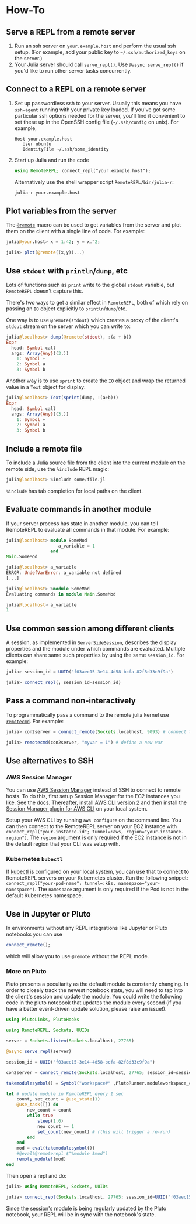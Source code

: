 # How-To

## Serve a REPL from a remote server

1. Run an ssh server on `your.example.host` and perform the usual ssh setup.
   (For example, add your public key to `~/.ssh/authorized_keys` on the server.)
2. Your Julia server should call `serve_repl()`. Use `@async serve_repl()` if
   you'd like to run other server tasks concurrently.

## Connect to a REPL on a remote server

1. Set up passwordless ssh to your server. Usually this means you have
   `ssh-agent` running with your private key loaded. If you've got some
   particular ssh options needed for the server, you'll find it convenient to
   set these up in the OpenSSH config file (`~/.ssh/config` on unix). For
   example,
   ```ssh-config
   Host your.example.host
      User ubuntu
      IdentityFile ~/.ssh/some_identity
   ```
2. Start up Julia and run the code
   ```julia
   using RemoteREPL; connect_repl("your.example.host");
   ```
   Alternatively use the shell wrapper script `RemoteREPL/bin/julia-r`:
   ```bash
   julia-r your.example.host
   ```


## Plot variables from the server

The [`@remote`](@ref) macro can be used to get variables from the server and
plot them on the client with a single line of code. For example:

```julia
julia@your.host> x = 1:42; y = x.^2;

julia> plot(@remote((x,y))...)
```

## Use `stdout` with `println`/`dump`, etc

Lots of functions such as `print` write to the global `stdout` variable, but
`RemoteREPL` doesn't capture this.

There's two ways to get a similar effect in `RemoteREPL`, both of which rely on
passing an `IO` object explicitly to `println`/`dump`/etc.

One way is to use `@remote(stdout)` which creates a proxy of the client's
`stdout` stream on the server which you can write to:

```julia
julia@localhost> dump(@remote(stdout), :(a + b))
Expr
  head: Symbol call
  args: Array{Any}((3,))
    1: Symbol +
    2: Symbol a
    3: Symbol b
```

Another way is to use `sprint` to create the `IO` object and wrap the returned
value in a `Text` object for display:

```julia
julia@localhost> Text(sprint(dump, :(a+b)))
Expr
  head: Symbol call
  args: Array{Any}((3,))
    1: Symbol +
    2: Symbol a
    3: Symbol b
```

## Include a remote file

To include a Julia source file from the client into the current module on the
remote side, use the `%include` REPL magic:

```julia
julia@localhost> %include some/file.jl
```

`%include` has tab completion for local paths on the client.

## Evaluate commands in another module

If your server process has state in another module, you can tell RemoteREPL to
evaluate all commands in that module. For example:

```julia
julia@localhost> module SomeMod
                    a_variable = 1
                 end
Main.SomeMod

julia@localhost> a_variable
ERROR: UndefVarError: a_variable not defined
[...]

julia@localhost> %module SomeMod
Evaluating commands in module Main.SomeMod

julia@localhost> a_variable
1
```


## Use common session among different clients
A session, as implemented in `ServerSideSession`, describes the display properties and the module under which commands are evaluated.
Multiple clients can share same such properties by using the same `session_id`. For example:

```julia
julia> session_id = UUID("f03aec15-3e14-4d58-bcfa-82f8d33c9f9a")

julia> connect_repl(; session_id=session_id)
```

## Pass a command non-interactively
To programmatically pass a command to the remote julia kernel use [`remotecmd`](@ref). For example:

```julia
julia> con2server = connect_remote(Sockets.localhost, 9093) # connect to port 9093 in localhost

julia> remotecmd(con2server, "myvar = 1") # define a new var
```

## Use alternatives to SSH

### AWS Session Manager

You can use [AWS Session Manager](https://docs.aws.amazon.com/systems-manager/latest/userguide/session-manager.html) instead of SSH to connect to remote hosts. To do this, first setup Session Manager for the EC2 instances you like. See the [docs](https://docs.aws.amazon.com/systems-manager/latest/userguide/session-manager-getting-started.html). Thereafter, install [AWS CLI version 2](https://docs.aws.amazon.com/cli/latest/userguide/install-cliv2.html) and then install the [Session Manager plugin for AWS CLI](https://docs.aws.amazon.com/systems-manager/latest/userguide/session-manager-working-with-install-plugin.html) on your local system.

Setup your AWS CLI by running `aws configure` on the command line. You can then connect to the RemoteREPL server on your EC2 instance with `connect_repl("your-instance-id"; tunnel=:aws, region="your-instance-region")`. The `region` argument is only required if the EC2 instance is not in the default region that your CLI was setup with.

### Kubernetes `kubectl`

If [kubectl](https://kubernetes.io/docs/reference/kubectl/overview/) is configured on your local system, you can use that to connect to RemoteREPL servers on your Kubernetes cluster. Run the following snippet: `connect_repl("your-pod-name"; tunnel=:k8s, namespace="your-namespace")`. The `namespace` argument is only required if the Pod is not in the default Kubernetes namespace.

## Use in Jupyter or Pluto

In environments without any REPL integrations like Jupyter or Pluto notebooks you can use

```julia
connect_remote();
```
which will allow you to use `@remote` without the REPL mode.

### More on Pluto
Pluto presents a peculiarity as the default module is constantly changing.
In order to closely track the newest notebook state, you will need to tap into the client's session and update the module.
You could write the following code in the pluto notebook that updates the module every second (if you have a better event-driven update solution, please raise an issue!).

```julia
using PlutoLinks, PlutoHooks

using RemoteREPL, Sockets, UUIDs

server = Sockets.listen(Sockets.localhost, 27765)

@async serve_repl(server)

session_id = UUID("f03aec15-3e14-4d58-bcfa-82f8d33c9f9a")

con2server = connect_remote(Sockets.localhost, 27765; session_id=session_id)

takemodulesymbol() = Symbol("workspace#" ,PlutoRunner.moduleworkspace_count[])

let # update module in RemoteREPL every 1 sec
	count, set_count = @use_state(1)
	@use_task([]) do
		new_count = count
		while true
			sleep(1.0)
			new_count += 1
			set_count(new_count) # (this will trigger a re-run)
		end
	end
	mod = eval(takemodulesymbol())
	#@eval(@remoterepl $"%module $mod")
	remote_module!(mod)
end
```

Then open a repl and do:

```julia
julia> using RemoteREPL, Sockets, UUIDs

julia> connect_repl(Sockets.localhost, 27765; session_id=UUID("f03aec15-3e14-4d58-bcfa-82f8d33c9f9a"))
```

Since the session's module is being regularly updated by the Pluto notebook, your REPL will be in sync with the notebook's state.

